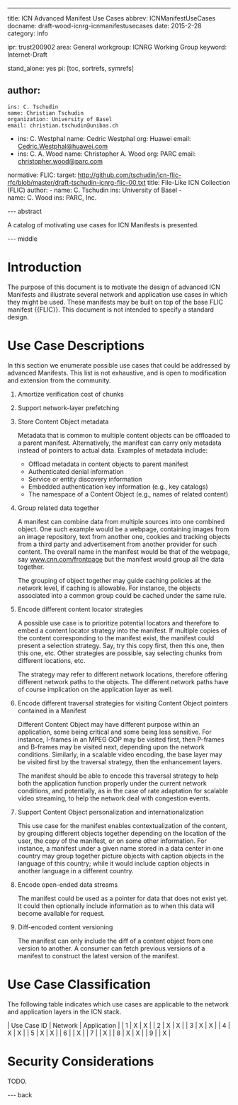 ---
title: ICN Advanced Manifest Use Cases
abbrev: ICNManifestUseCases
docname: draft-wood-icnrg-icnmanifestusecases
date: 2015-2-28
category: info

ipr: trust200902
area: General
workgroup: ICNRG Working Group
keyword: Internet-Draft

stand_alone: yes
pi: [toc, sortrefs, symrefs]

author:
 -
    ins: C. Tschudin
    name: Christian Tschudin
    organization: University of Basel
    email: christian.tschudin@unibas.ch
 -
    ins: C. Westphal
    name: Cedric Westphal
    org: Huawei
    email: Cedric.Westphal@huawei.com
 -
   ins: C. A. Wood
   name: Christopher A. Wood
   org: PARC
   email: christopher.wood@parc.com

normative:
    FLIC:
        target: http://github.com/tschudin/icn-flic-rfc/blob/master/draft-tschudin-icnrg-flic-00.txt
        title: File-Like ICN Collection (FLIC)
        author:
            -
                name: C. Tschudin
                ins: University of Basel
            -   
                name: C. Wood
                ins: PARC, Inc.

--- abstract

A catalog of motivating use cases for ICN Manifests is presented.

--- middle

Introduction   
============

The purpose of this document is to motivate the design of advanced ICN Manifests and
illustrate several network and application use cases in which they might be used. These manifests may be built
on top of the base FLIC manifest {{FLIC}}. This document is not intended
to specify a standard design.

# Use Case Descriptions

In this section we enumerate possible use cases that could be addressed by advanced
Manifests. This list is not exhaustive, and is open to modification and extension
from the community.

1. Amortize verification cost of chunks

2. Support network-layer prefetching

3. Store Content Object metadata

    Metadata that is common to multiple content objects can be offloaded to a parent
    manifest. Alternatively, the manifest can carry only metadata instead of pointers
    to actual data. Examples of metadata include:

    - Offload metadata in content objects to parent manifest
    - Authenticated denial information
    - Service or entity discovery information
    - Embedded authentication key information (e.g., key catalogs)
    - The namespace of a Content Object (e.g., names of related content)

4. Group related data together

    A manifest can combine data from multiple sources into one combined object. One such
    example would be a webpage, containing images from an image repository, text from
    another one, cookies and tracking objects from a third party and advertisement from
    another provider for such content. The overall name in the manifest would be that of
    the webpage, say www.cnn.com/frontpage but the manifest would group all the data together.

    The grouping of object together may guide caching policies at the network level, if
    caching is allowable. For instance, the objects associated into a common group could
    be cached under the same rule.

5. Encode different content locator strategies

    A possible use case is to prioritize potential locators and therefore to embed a
    content locator strategy into the manifest. If multiple copies of the content
    corresponding to the manifest exist, the manifest could present a selection strategy.
    Say, try this copy first, then this one, then this one, etc. Other strategies are
    possible, say selecting chunks from different locations, etc.

    The strategy may refer to different network locations, therefore offering different
    network paths to the objects. The different network paths have of course implication
    on the application layer as well.

6. Encode different traversal strategies for visiting Content Object pointers
contained in a Manifest

    Different Content Object may have different purpose within an application, some being
    critical and some being less sensitive. For instance, I-frames in an MPEG GOP may be
    visited first, then P-frames and B-frames may be visited next, depending upon the network
    conditions. Similarly, in a scalable video encoding, the base layer may be visited
    first by the traversal strategy, then the enhancement layers.

    The manifest should be able to encode this traversal strategy to help both the
    application function properly under the current network conditions, and potentially,
    as in the case of rate adaptation for scalable video streaming, to help the network
    deal with congestion events.

7. Support Content Object personalization and internationalization

    This use case for the manifest enables contextualization of the content, by grouping
    different objects together depending on the location of the user, the copy of the
    manifest, or on some other information. For instance, a manifest under a given name
    stored in a data center in one country may group together picture objects with
    caption objects in the language of this country; while it would include caption
    objects in another language in a different country.

8. Encode open-ended data streams

    The manifest could be used as a pointer for data that does not exist yet. It could
    then optionally include information as to when this data will become available
    for request.

9. Diff-encoded content versioning

    The manifest can only include the diff of a content object from one version to another.
    A consumer can fetch previous versions of a manifest to construct the latest version
    of the manifest.

# Use Case Classification

The following table indicates which use cases are applicable to the network
and application layers in the ICN stack.

| Use Case ID | Network | Application |
| 1 | X | X |
| 2 | X | X |
| 3 | X | X |
| 4 | X | X |
| 5 | X | X |
| 6 |   | X |
| 7 |   | X |
| 8 | X | X |
| 9 |   | X |

Security Considerations
=======================

TODO.

--- back
